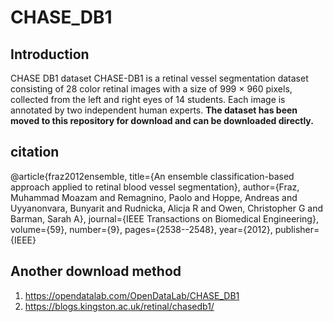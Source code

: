 # CHASE_DB1
## Introduction
CHASE DB1 dataset
CHASE-DB1 is a retinal vessel segmentation dataset consisting of 28 color retinal images with a size of 999 × 960 pixels, collected from the left and right eyes of 14 students. Each image is annotated by two independent human experts.  **The dataset has been moved to this repository for download and can be downloaded directly.**

## citation
@article{fraz2012ensemble,
title={An ensemble classification-based approach applied to retinal blood vessel segmentation},
author={Fraz, Muhammad Moazam and Remagnino, Paolo and Hoppe, Andreas and Uyyanonvara, Bunyarit and Rudnicka, Alicja R and Owen, Christopher G and Barman, Sarah A},
journal={IEEE Transactions on Biomedical Engineering},
volume={59},
number={9},
pages={2538--2548},
year={2012},
publisher={IEEE}
## Another download method
1. https://opendatalab.com/OpenDataLab/CHASE_DB1
2. https://blogs.kingston.ac.uk/retinal/chasedb1/
